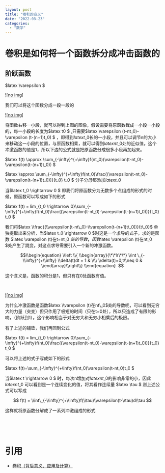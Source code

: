 ```yaml
---
layout: post
title: "卷积的意义"
date: "2022-08-23"
categories: 
  - "数学"
---
```


# 卷积是如何将一个函数拆分成冲击函数的

## 阶跃函数

$latex \\varepsilon $

[![no img]](http://127.0.0.1/?attachment_id=4716)

我们可以将这个函数分成一段一段的

[![no img]](http://127.0.0.1/?attachment_id=4717)

将函数右移一小段，就可以得到上图的图像，假设需要将原函数截成一小段一小段的，每一小段的长度为$latex t0 $ ,只需要$latex \\varepsilon (t-nt\_0)- \\varepsilon (t-(n+1)t\_0) $ ，即得到$latex t\_0$长的一小段，并且可以调节n的大小来移动这一小段的位置，与原函数相乘，就可以得到$latex nt\_0$处的近似值，这个冲激函数的值是1，所以下边的公式就是把原函数分成很多小段再加起来。

$latex f(t) \\approx \\sum\_{-\\infty}^{+\\infty}f(nt\_0)(\\varepsilon(t-nt\_0)-\\varepsilon(t-(n+1)t\_0)) $

$latex \\approx \\sum\_{-\\infty}^{+\\infty}f(nt\_0)\\frac{(\\varepsilon(t-nt\_0)-\\varepsilon(t-(n+1)t\_0))}{t\_0} t\_0 $ 分子分母都添加$latex t\_0$

当$latex t\_0 \\rightarrow 0 $ 即我们将原函数分为无数多个点组成的形式的时候，原函数可以写成如下的形式

$latex f(t) = lim\_{t\_0 \\rightarrow 0}\\sum\_{-\\infty}^{+\\infty}f(nt\_0)\\frac{(\\varepsilon(t-nt\_0)-\\varepsilon(t-(n+1)t\_0))}{t\_0} t\_0 $

我们将$latex \\frac{(\\varepsilon(t-nt\_0)-\\varepsilon(t-(n+1)t\_0))}{t\_0}$ 单独提取出来分析，当$latex t\_0 \\rightarrow 0 $时这是一个求导的式子，求的是函数 $latex \\varepsilon (t)在t=nt\_0 $处的导数，函数$latex \\varepsilon (t)在nt\_0 $处产生了跳变，对这点求导需要引入一个新的冲激函数。

$$\\begin{equation} \\left \\{ \\begin{array}{\*\*lr\*\*} \\int \_{-\\infty}^{+\\infty} \\delta(t)dt = 1 & \\\\ \\delta(t)=0,t\\neq 0 & \\end{array}\\right\\} \\end{equation}  $$

这个含义是，函数的积分是1，但只有在0处函数有值。

 

[![no img]](http://127.0.0.1/?attachment_id=4732)

为什么冲激函数是函数$latex \\varepsilon (t)在nt\_0$处的导数呢，可以看到无穷大的力量（突变）但只作用了极短的时间（只在t=0处），所以只造成了有限的影响，（阶跃到1），这个影响相当于对无穷大和无穷小相乘后的极限。

有了上述的铺垫，我们再回到公式

$latex f(t) = lim\_{t\_0 \\rightarrow 0}\\sum\_{-\\infty}^{+\\infty}f(nt\_0)\\frac{(\\varepsilon(t-nt\_0)-\\varepsilon(t-(n+1)t\_0))}{t\_0} t\_0 $

可以将上述的式子写成如下的形式

$latex f(t)=\\sum\_{-\\infty}^{+\\infty}f(nt\_0)\\varepsilon(t-nt\_0)t\_0 $

当$latex t \\rightarrow 0 $ 时，每次n增加对$latex nt\_0$的影响非常的小，因此 $latex nt\_0$ 可以看到是一个连续变化的值，将其看作连续量 $latex \\tau $ 则上述公式可以写成

$$ f(t) = \\int\_{-\\infty}^{+\\infty}f(\\tau)\\varepsilon(t-\\tau)d\\tau $$

这样就将原函数分解成了一系列冲激组成的形式

 

 

# 引用

- [卷积（背后意义、应用及计算）](https://zhuanlan.zhihu.com/p/157435721)
